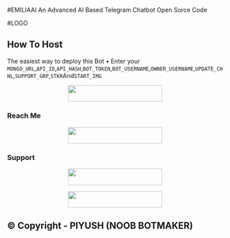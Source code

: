 #EMILIAAI
An Advanced AI Based Telegram Chatbot Open Sorce Code

#LOGO



## How To Host
The easiest way to deploy this Bot
• Enter your ```MONGO_URL```,```API_ID```,```API_HASH```,```BOT_TOKEN```,```BOT_USERNAME```,```OWNER_USERNAME```,```UPDATE_CHNL```,```SUPPORT_GRP```,```STKR```And```START_IMG```

<p align="center"><a href="https://heroku.com/deploy?template=https://github.com/TeamPiyushRepos/EmiliaChatAi"> <img src="https://img.shields.io/badge/Deploy%20To%20Heroku-black?style=for-the-badge&logo=heroku" width="220" height="38.45"/></a></p>
 
### Reach Me

<p align="center"><a href="https://t.me/emiliamachinebot"> <img src="https://img.shields.io/badge/Emilia%20AI-pink?style=for-the-badge" width="220" height="38.45"/></a></p>

### Support 

<p align="center"><a href="https://t.me/PiyushXManagementSupport"> <img src="https://img.shields.io/badge/Piyush%20Malviya%20Support-pink?style=for-the-badge" width="220" height="38.45"/></a></p>

<p align="center"><a href="https://t.me/managementevent"> <img src="https://img.shields.io/badge/Piyush%20Malviya%20Channel-blue?style=for-the-badge" width="220" height="38.45"/></a></p>

## © Copyright - PIYUSH (NOOB BOTMAKER)
